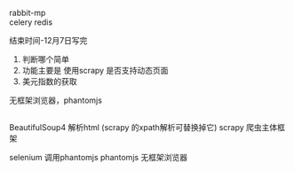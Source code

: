 rabbit-mp   
celery
redis

结束时间-12月7日写完

1. 判断哪个简单
2. 功能主要是
   使用scrapy 是否支持动态页面
3. 美元指数的获取 


无框架浏览器，phantomjs

##
BeautifulSoup4  解析html (scrapy 的xpath解析可替换掉它)
scrapy  爬虫主体框架

selenium  调用phantomjs
phantomjs 无框架浏览器

